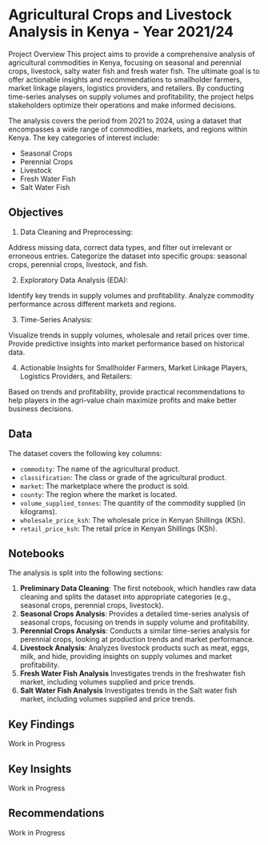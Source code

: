 # Agricultural Crops and Livestock Analysis in Kenya - Year 2021/24

Project Overview
This project aims to provide a comprehensive analysis of agricultural commodities in Kenya, focusing on seasonal and perennial crops, livestock, salty water fish and fresh water fish. The ultimate goal is to offer actionable insights and recommendations to smallholder farmers, market linkage players, logistics providers, and retailers. By conducting time-series analyses on supply volumes and profitability, the project helps stakeholders optimize their operations and make informed decisions.

The analysis covers the period from 2021 to 2024, using a dataset that encompasses a wide range of commodities, markets, and regions within Kenya. The key categories of interest include:

- Seasonal Crops
- Perennial Crops
- Livestock
- Fresh Water Fish
- Salt Water Fish

## Objectives

1. Data Cleaning and Preprocessing:

Address missing data, correct data types, and filter out irrelevant or erroneous entries.
Categorize the dataset into specific groups: seasonal crops, perennial crops, livestock, and fish.

2. Exploratory Data Analysis (EDA):

Identify key trends in supply volumes and profitability.
Analyze commodity performance across different markets and regions.

3. Time-Series Analysis:

Visualize trends in supply volumes, wholesale and retail prices over time.
Provide predictive insights into market performance based on historical data.

4. Actionable Insights for Smallholder Farmers, Market Linkage Players, Logistics Providers, and Retailers:

Based on trends and profitability, provide practical recommendations to help players in the agri-value chain maximize profits and make better business decisions.

## Data
The dataset covers the following key columns:
- `commodity`: The name of the agricultural product.
- `classification`: The class or grade of the agricultural product.
- `market`: The marketplace where the product is sold.
- `county`: The region where the market is located.
- `volume_supplied_tonnes`: The quantity of the commodity supplied (in kilograms).
- `wholesale_price_ksh`: The wholesale price in Kenyan Shillings (KSh).
- `retail_price_ksh`: The retail price in Kenyan Shillings (KSh).

## Notebooks
The analysis is split into the following sections:
1. **Preliminary Data Cleaning**: The first notebook, which handles raw data cleaning and splits the dataset into appropriate categories (e.g., seasonal crops, perennial crops, livestock).
2. **Seasonal Crops Analysis**: Provides a detailed time-series analysis of seasonal crops, focusing on trends in supply volume and profitability.
3. **Perennial Crops Analysis**: Conducts a similar time-series analysis for perennial crops, looking at production trends and market performance.
4. **Livestock Analysis**: Analyzes livestock products such as meat, eggs, milk, and hide, providing insights on supply volumes and market profitability.
5. **Fresh Water Fish Analysis** Investigates trends in the freshwater fish market, including volumes supplied and price trends.
6. **Salt Water Fish Analysis** Investigates trends in the Salt water fish market, including volumes supplied and price trends.

## Key Findings
Work in Progress

## Key Insights
Work in Progress
  
## Recommendations
Work in Progress
